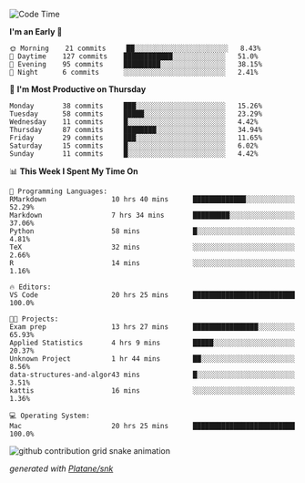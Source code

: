 <!--START_SECTION:waka-->
![Code Time](http://img.shields.io/badge/Code%20Time-118%20hrs%2057%20mins-blue)

**I'm an Early 🐤** 

```text
🌞 Morning    21 commits     ██░░░░░░░░░░░░░░░░░░░░░░░   8.43% 
🌆 Daytime    127 commits    ████████████░░░░░░░░░░░░░   51.0% 
🌃 Evening    95 commits     █████████░░░░░░░░░░░░░░░░   38.15% 
🌙 Night      6 commits      ░░░░░░░░░░░░░░░░░░░░░░░░░   2.41%

```
📅 **I'm Most Productive on Thursday** 

```text
Monday       38 commits     ███░░░░░░░░░░░░░░░░░░░░░░   15.26% 
Tuesday      58 commits     █████░░░░░░░░░░░░░░░░░░░░   23.29% 
Wednesday    11 commits     █░░░░░░░░░░░░░░░░░░░░░░░░   4.42% 
Thursday     87 commits     ████████░░░░░░░░░░░░░░░░░   34.94% 
Friday       29 commits     ███░░░░░░░░░░░░░░░░░░░░░░   11.65% 
Saturday     15 commits     █░░░░░░░░░░░░░░░░░░░░░░░░   6.02% 
Sunday       11 commits     █░░░░░░░░░░░░░░░░░░░░░░░░   4.42%

```


📊 **This Week I Spent My Time On** 

```text
💬 Programming Languages: 
RMarkdown                10 hrs 40 mins      █████████████░░░░░░░░░░░░   52.29% 
Markdown                 7 hrs 34 mins       █████████░░░░░░░░░░░░░░░░   37.06% 
Python                   58 mins             █░░░░░░░░░░░░░░░░░░░░░░░░   4.81% 
TeX                      32 mins             ░░░░░░░░░░░░░░░░░░░░░░░░░   2.66% 
R                        14 mins             ░░░░░░░░░░░░░░░░░░░░░░░░░   1.16%

🔥 Editors: 
VS Code                  20 hrs 25 mins      █████████████████████████   100.0%

🐱‍💻 Projects: 
Exam prep                13 hrs 27 mins      ████████████████░░░░░░░░░   65.93% 
Applied Statistics       4 hrs 9 mins        █████░░░░░░░░░░░░░░░░░░░░   20.37% 
Unknown Project          1 hr 44 mins        ██░░░░░░░░░░░░░░░░░░░░░░░   8.56% 
data-structures-and-algor43 mins             █░░░░░░░░░░░░░░░░░░░░░░░░   3.51% 
kattis                   16 mins             ░░░░░░░░░░░░░░░░░░░░░░░░░   1.36%

💻 Operating System: 
Mac                      20 hrs 25 mins      █████████████████████████   100.0%

```


<!--END_SECTION:waka-->


<!--Snake Game-->
![github contribution grid snake animation](https://raw.githubusercontent.com/viggo-gascou/viggo-gascou/output/github-contribution-grid-snake.svg)

_generated with [Platane/snk](https://github.com/Platane/snk)_
<!--Snake Game-->

